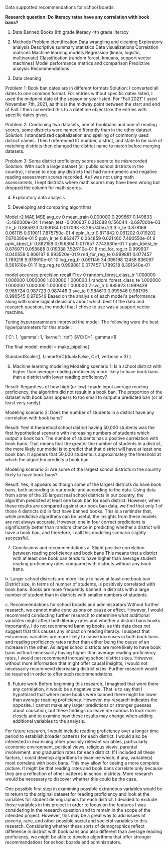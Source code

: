 Data supported recommendations for school boards:
     
**Research question: Do literacy rates have any correlation with book bans?**

1. Data
     Banned Books
     8th grade literacy
     4th grade literacy

2. Methods
     Problem identification
     Data wrangling and cleaning
     Exploratory analysis
     Descriptive summary statistics
     Data visualizations
     Correlation matrices
     Machine learning models
     Regression (linear, logistic, multivariate)
     Classification (random forest, kmeans, support vector machines)
     Model performance metrics and comparison
     Predictive analysis
     Recommendations
3. Data cleaning    
     
Problem 1: Book ban dates are in different formats
Solution: I converted all dates to one common format. For entries without specific dates listed, I used the midpoint date of the season or year listed. For “Fall 2021” I used November 7th, 2021, as this is the midway point between the start and end of Fall. I then converted this to a datetime object like the entries with specific dates given.

Problem 2: Combining two datasets, one of bookbans and one of reading scores, some districts were named differently than in the other dataset
Solution: I standardized capitalization and spelling of commonly used district names. Then I referenced ID number, district, and state to be sure of matching districts then changed the district name to match before merging datasets.

Problem 3: Some district proficiency scores seem to be misrecorded
Solution: With such a large dataset (all public school districts in the country), I chose to drop any districts that had non-numeric and negative reading assessment scores recorded. As I was not using math assessments, I kept districts where math scores may have been wrong but dropped the column for math scores.

4. Exploratory data analysis

5. Developing and comparing algorithms

Model	r2	MAE	MSE	avg_cv
0	mean_train	0.000000	0.299667	0.149833	-2.480000e-04
1	mean_test	-0.000637	0.312088	0.156044	-2.697000e-03
2	lr_tr	0.885923	0.058184	0.017093	-3.265740e+23
3	lr_te	0.878168	0.061115	0.019011	7.875750e-01
4	ppln_lr_tr	0.871842	0.061202	0.019202	7.670300e-01
5	ppln_lr_te	0.862477	0.064859	0.021460	7.490550e-01
6	ppln_kbest_tr	0.882158	0.056304	0.017657	7.743630e-01
7	ppln_kbest_te	0.876071	0.058888	0.019338	7.526110e-01
8	rnd_for_reg_tr	0.999937	0.040559	0.866197	9.993520e-01
9	rnd_for_reg_te	0.999881	0.077457	1.789218	9.978910e-01
10	log_reg_tr	0.091146	34.096198	12458.836097	8.561610e-01
11	log_reg_te	0.999881	0.077457	1.789218	8.391340e-01

model	accuracy	precision	recall	f1	cv
0	random_forest_class_tr	1.000000	1.000000	1.000000	1.000000	1.000000
1	random_forest_class_te	1.000000	1.000000	1.000000	1.000000	1.000000
2	svc_tr	0.885923	0.999439	0.985724	0.987723	0.987448
3	svc_te	0.984610	0.999546	0.981705	0.990545	0.976549
Based on the analysis of each model's performance along with some logical decisions about which best fit the data and research question, the model that I chose to use was a support vector machine.

Tuning hyperparameters improved the model. The following were the best hyperparameters for this model:

{'C': 1, 'gamma': 1, 'kernel': 'rbf'} SVC(C=1, gamma=1)

The final model:
model = make_pipeline(

StandardScaler(),
LinearSVC(dual=False, C=1, verbose = 3)
)

6. Machine learning modeling
Modeling scenario 1:
Is a school district with higher than average reading proficiency more likely to have book bans than a district with lower reading proficiency?

Result: Regardless of how high (or low) I made input average reading proficiency, the algorithm did not result in a book ban. The proportion of the dataset with book bans appears to too small to output a predicted ban (or at least very rarely).

Modeling scenario 2:
Does the number of students in a district have any correlation with book bans?

Result: Yes! A theoretical school district having 50,000 students was the first hypothetical scenario with increasing numbers of students which output a book ban. The number of students has a positive correlation with book bans. That means that the greater the number of students in a district, the more likely our model is to predict that that district will have at least one book ban. It appears that 50,000 students is approximately the threshold at which the algorithm predicts a book ban.

Modeling scenario 3:
Are some of the largest school districts in the country likely to have book bans?

Result: Yes, it appears as though some of the largest districts do have book bans, both according to our model and according to the data. Using data from some of the 20 largest real school districts in our country, the algorithm predicted at least one book ban for each district. However, when these results are compared against our book ban data, we find that only 1 of those 4 districts did in fact have banned books. This is a reminder that, while predictive algorithms can be useful, the insights from these models are not always accurate. However, one in four correct predictions is significantly better than random chance in predicting whether a district will have a book ban, and therefore, I call this modeling scenario slightly successful.

7. Conclusions and recommendations
a. Slight positive correlation between reading proficiency and book bans
This means that a district with at least one book ban tends to have higher than average student reading proficiency rates compared with districts without any book bans.

b. Larger school districts are more likely to have at least one book ban
District size, in terms of number of students, is positively correlated with book bans. Books are more frequently banned in districts with a large number of student than in districts with smaller numbers of students.

c. Recommendations for school boards and administrators
Without further research, we cannot make conclusions on cause or effect. However, I would recommend conducting further research to determine what additional variables might affect both literacy rates and whether a district bans books. Importantly, I do not recommend banning books, as this data does not suggest that this causes any impact on reading literacy. I suspect that extraneous variables are more likely to cause increases in both book bans and reading proficiency rates rather than either being the cause of an increase in the other. As larger school districts are more likely to have book bans without necessarily having higher than average reading proficiency rates, I would not recommend increasing school district sizes. However, without more information that might offer causal insights, I would not necessarily recommend decreasing district sizes. Further research would be required in order to offer such recommendations.

8. Future work
Before beginning this research, I imagined that were there any correlation, it would be a negative one. That is to say that I hypothized that where more books were banned there might be lower than average reading proficiency. However, my research indicates the opposite. I cannot make any larger predictions or stronger guesses about causation, but these findings do leave me curious to look more closely and to examine how these results may change when adding additional variables to the analysis.

For future research, I would include reading proficiency over a longer time period to establish broader patterns for each district. I would also be interested in examining other possibly relevant variables, particularly economic environment, political views, religious views, parental involvement, and graduation rates for each district. If I included all these factors, I could develop algorithms to examine which, if any, variable(s) most correlate with book bans. This may allow for seeing a more complete picture. It might be that reading rates and book bans correlate only because they are a reflection of other patterns in school districts. More research would be necessary to discover whether this could be the case.

One possible first step in examining possible extraneous variables would be to return to the original dataset for reading proficiency and look at the variables for student demographics for each district. I decided to exclude those variables in this project in order to focus on the features I was considering in the research question and to remain in the scope of the intended project. However, this may be a great way to add issues of poverty, race, and other possible social and societal variables to this research. Considering whether these sorts of demographics reflect difference in district with book bans and also different than average reading proficiency, we might be able to develop algorithms that offer stronger recommendations for school boards and administrators.
